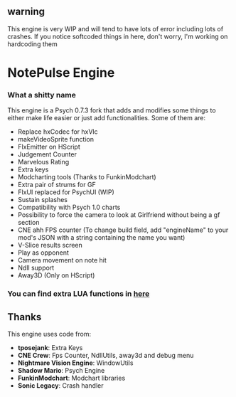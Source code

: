## warning
This engine is very WIP and will tend to have lots of error including lots of crashes.
If you notice softcoded things in here, don't worry, I'm working on hardcoding them

# NotePulse Engine
### What a shitty name

This engine is a Psych 0.7.3 fork that adds and modifies some things to either make life easier or just add functionalities. Some of them are:

- Replace hxCodec for hxVlc
- makeVideoSprite function
- FlxEmitter on HScript
- Judgement Counter
- Marvelous Rating
- Extra keys
- Modcharting tools (Thanks to FunkinModchart)
- Extra pair of strums for GF
- FlxUI replaced for PsychUI (WIP)
- Sustain splashes
- Compatibility with Psych 1.0 charts
- Possibility to force the camera to look at Girlfriend without being a gf section
- CNE ahh FPS counter (To change build field, add "engineName" to your mod's JSON with a string containing the name you want)
- V-Slice results screen
- Play as opponent
- Camera movement on note hit
- Ndll support
- Away3D (Only on HScript)

### You can find extra LUA functions in [here](LUA.md)

## Thanks
This engine uses code from:
- **tposejank**: Extra Keys
- **CNE Crew**: Fps Counter, NdllUtils, away3d and debug menu
- **Nightmare Vision Engine**: WindowUtils
- **Shadow Mario**: Psych Engine
- **FunkinModchart**: Modchart libraries
- **Sonic Legacy**: Crash handler
